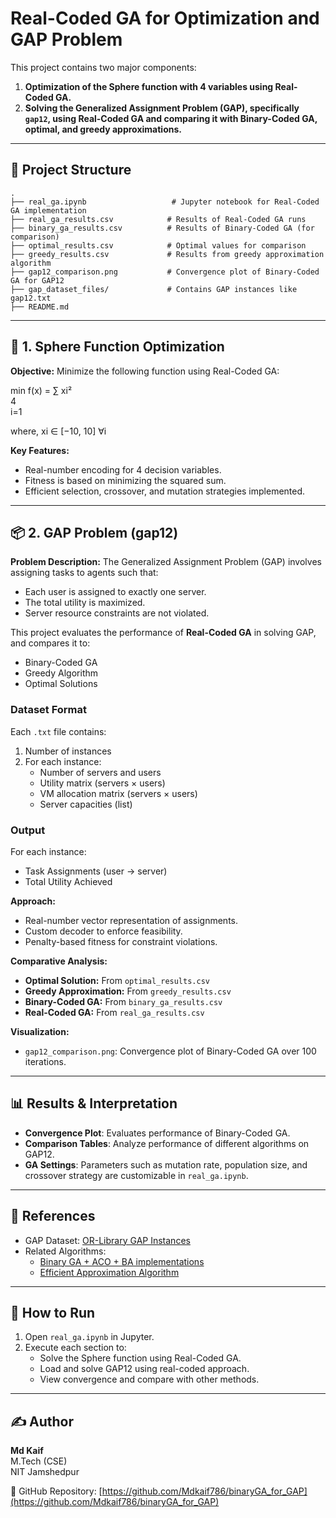 
# Real-Coded GA for Optimization and GAP Problem

This project contains two major components:
1. **Optimization of the Sphere function with 4 variables using Real-Coded GA.**
2. **Solving the Generalized Assignment Problem (GAP), specifically `gap12`, using Real-Coded GA and comparing it with Binary-Coded GA, optimal, and greedy approximations.**

---

## 📁 Project Structure

```
.
├── real_ga.ipynb                   # Jupyter notebook for Real-Coded GA implementation
├── real_ga_results.csv            # Results of Real-Coded GA runs
├── binary_ga_results.csv          # Results of Binary-Coded GA (for comparison)
├── optimal_results.csv            # Optimal values for comparison
├── greedy_results.csv             # Results from greedy approximation algorithm
├── gap12_comparison.png           # Convergence plot of Binary-Coded GA for GAP12
├── gap_dataset_files/             # Contains GAP instances like gap12.txt
├── README.md
```

---

## 🧮 1. Sphere Function Optimization

**Objective:**
Minimize the following function using Real-Coded GA:

min f(x) = ∑ xi²  
           4  
          i=1

where, xi ∈ [−10, 10]  ∀i

**Key Features:**
- Real-number encoding for 4 decision variables.
- Fitness is based on minimizing the squared sum.
- Efficient selection, crossover, and mutation strategies implemented.

---

## 📦 2. GAP Problem (gap12)

**Problem Description:**
The Generalized Assignment Problem (GAP) involves assigning tasks to agents such that:
- Each user is assigned to exactly one server.
- The total utility is maximized.
- Server resource constraints are not violated.

This project evaluates the performance of **Real-Coded GA** in solving GAP, and compares it to:
- Binary-Coded GA
- Greedy Algorithm
- Optimal Solutions

### Dataset Format

Each `.txt` file contains:
1. Number of instances
2. For each instance:
   - Number of servers and users
   - Utility matrix (servers × users)
   - VM allocation matrix (servers × users)
   - Server capacities (list)

### Output

For each instance:
- Task Assignments (user → server)
- Total Utility Achieved

**Approach:**
- Real-number vector representation of assignments.
- Custom decoder to enforce feasibility.
- Penalty-based fitness for constraint violations.

**Comparative Analysis:**
- **Optimal Solution:** From `optimal_results.csv`
- **Greedy Approximation:** From `greedy_results.csv`
- **Binary-Coded GA:** From `binary_ga_results.csv`
- **Real-Coded GA:** From `real_ga_results.csv`

**Visualization:**
- `gap12_comparison.png`: Convergence plot of Binary-Coded GA over 100 iterations.

---

## 📊 Results & Interpretation

- **Convergence Plot**: Evaluates performance of Binary-Coded GA.
- **Comparison Tables**: Analyze performance of different algorithms on GAP12.
- **GA Settings**: Parameters such as mutation rate, population size, and crossover strategy are customizable in `real_ga.ipynb`.

---

## 📝 References

- GAP Dataset: [OR-Library GAP Instances](https://people.brunel.ac.uk/~mastjjb/jeb/orlib/gapinfo.html)
- Related Algorithms:
  - [Binary GA + ACO + BA implementations](https://github.com/acco93/GAP-using-GA-ACO-and-BA)
  - [Efficient Approximation Algorithm](https://github.com/suzhiyang/GAP)

---

## 📌 How to Run

1. Open `real_ga.ipynb` in Jupyter.
2. Execute each section to:
   - Solve the Sphere function using Real-Coded GA.
   - Load and solve GAP12 using real-coded approach.
   - View convergence and compare with other methods.

---

## ✍️ Author

**Md Kaif**  
M.Tech (CSE)  
NIT Jamshedpur  

📎 GitHub Repository: [https://github.com/Mdkaif786/binaryGA_for_GAP](https://github.com/Mdkaif786/binaryGA_for_GAP)
